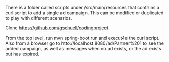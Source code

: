 There is a folder called scripts under /src/main/resources that contains a curl script to add a single ad campaign. This can be modified or duplicated to play with different scenarios.

Clone https://github.com/gschuell/codingproject.

From the top level, run mvn spring-boot:run and execut4e the curl script. Also from a browser go to htto://localhost:8080/ad/Partner%201 to see the added campaign, as well as messages when no ad exists, or the ad exists but has expired.
